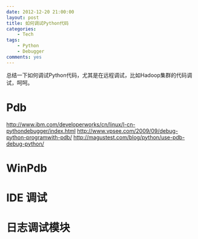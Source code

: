 ```yaml
---
date: 2012-12-20 21:00:00
layout: post
title: 如何调试Python代码
categories:
    - Tech
tags: 
    - Python
    - Debugger
comments: yes
---
```


总结一下如何调试Python代码，尤其是在远程调试，比如Hadoop集群的代码调试，呵呵。

# Pdb
http://www.ibm.com/developerworks/cn/linux/l-cn-pythondebugger/index.html
http://www.vpsee.com/2009/09/debug-python-programwith-pdb/
http://magustest.com/blog/python/use-pdb-debug-python/
# WinPdb
# IDE 调试 
# 日志调试模块


